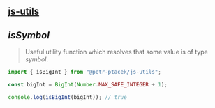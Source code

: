 ## [js-utils](./../../README.md)

## *isSymbol*

> Useful utility function which resolves that some value is of type *symbol*.

```js
import { isBigInt } from "@petr-ptacek/js-utils";

const bigInt = BigInt(Number.MAX_SAFE_INTEGER + 1);

console.log(isBigInt(bigInt)); // true
```